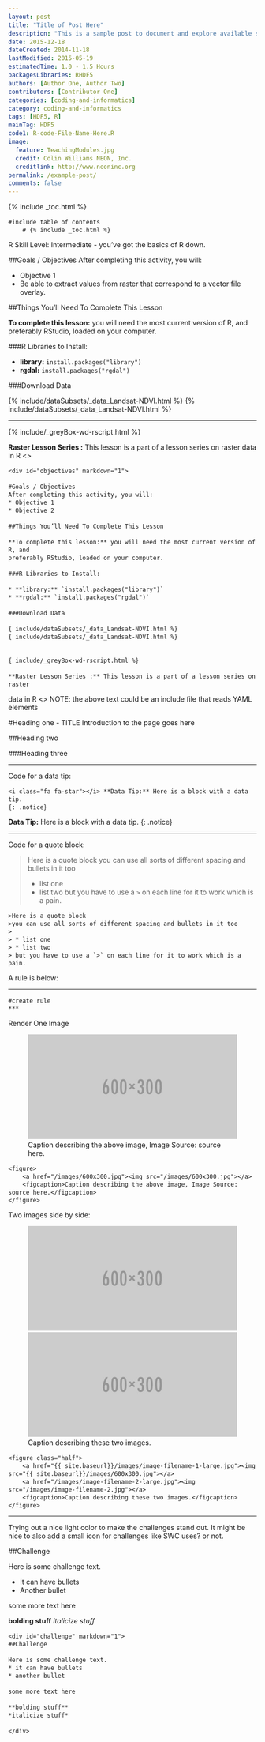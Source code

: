 ```yaml
---
layout: post
title: "Title of Post Here"
description: "This is a sample post to document and explore available styles."
date: 2015-12-18
dateCreated: 2014-11-18
lastModified: 2015-05-19
estimatedTime: 1.0 - 1.5 Hours
packagesLibraries: RHDF5
authors: [Author One, Author Two]
contributors: [Contributor One]
categories: [coding-and-informatics]
category: coding-and-informatics
tags: [HDF5, R]
mainTag: HDF5
code1: R-code-File-Name-Here.R
image:
  feature: TeachingModules.jpg
  credit: Colin Williams NEON, Inc.
  creditlink: http://www.neoninc.org
permalink: /example-post/
comments: false
---
```


{% include _toc.html %}


	#include table of contents
     	# {% include _toc.html %}


R Skill Level: Intermediate - you’ve got the basics of R down.

<div id="objectives" markdown="1">

##Goals / Objectives
After completing this activity, you will:

* Objective 1
* Be able to extract values from raster that correspond to a vector file overlay.

##Things You’ll Need To Complete This Lesson

**To complete this lesson:** you will need the most current version of R, and 
preferably RStudio, loaded on your computer.

###R Libraries to Install:

* **library:** `install.packages("library")`
* **rgdal:** `install.packages("rgdal")`



###Download Data

{% include/dataSubsets/_data_Landsat-NDVI.html %}
{% include/dataSubsets/_data_Landsat-NDVI.html %}

	
****

{% include/_greyBox-wd-rscript.html %}


**Raster Lesson Series :** This lesson is a part of a lesson series on raster 
data in R <<link here>>


</div>

	<div id="objectives" markdown="1">

	#Goals / Objectives
	After completing this activity, you will:
	* Objective 1
	* Objective 2 

	##Things You’ll Need To Complete This Lesson

	**To complete this lesson:** you will need the most current version of R, and 
	preferably RStudio, loaded on your computer.

	###R Libraries to Install:

	* **library:** `install.packages("library")`
	* **rgdal:** `install.packages("rgdal")`

	###Download Data

	{ include/dataSubsets/_data_Landsat-NDVI.html %}
	{ include/dataSubsets/_data_Landsat-NDVI.html %}
	

	{ include/_greyBox-wd-rscript.html %}
	
	**Raster Lesson Series :** This lesson is a part of a lesson series on raster 
data in R <<link here>>
	NOTE: the above text could be an include file that reads YAML elements
	</div>

#Heading one - TITLE
Introduction to the page goes here



##Heading two

###Heading three

***

Code for a data tip:

    <i class="fa fa-star"></i> **Data Tip:** Here is a block with a data tip.
    {: .notice}

<i class="fa fa-star"></i> **Data Tip:** Here is a block with a data tip.
{: .notice}


***

Code for a quote block:

>Here is a quote block
>you can use all sorts of different spacing and bullets in it too
>
> * list one
> * list two
> but you have to use a `>` on each line for it to work which is a pain.

    >Here is a quote block
    >you can use all sorts of different spacing and bullets in it too
    >
    > * list one
    > * list two
    > but you have to use a `>` on each line for it to work which is a pain.


A rule is below:

***
    #create rule
    ***

    
Render One Image

<figure>
    <a href="/images/600x300.jpg"><img src="/images/600x300.jpg"></a>
    <figcaption>Caption describing the above image, Image Source: source here.</figcaption>
</figure>

	<figure>
	    <a href="/images/600x300.jpg"><img src="/images/600x300.jpg"></a>
	    <figcaption>Caption describing the above image, Image Source: source here.</figcaption>
	</figure>

Two images side by side:

<figure class="half">
    <a href="/images/600x300.jpg"><img src="/images/600x300.jpg"></a>
    <a href="/images/600x300.jpg"><img src="/images/600x300.jpg"></a>
    <figcaption>Caption describing these two images.</figcaption>
</figure>

    <figure class="half">
        <a href="{{ site.baseurl}}/images/image-filename-1-large.jpg"><img src="{{ site.baseurl}}/images/600x300.jpg"></a>
        <a href="/images/image-filename-2-large.jpg"><img src="/images/image-filename-2.jpg"></a>
        <figcaption>Caption describing these two images.</figcaption>
    </figure>
    
***

Trying out a nice light color to make the challenges stand out. It might be nice to also add a small icon for challenges like SWC uses? or not.

<div id="challenge" markdown="1">
##Challenge
  
Here is some challenge text.

* It can have bullets
* Another bullet
  
some more text here

**bolding stuff**
*italicize stuff*

</div>
  
  
    <div id="challenge" markdown="1">
    ##Challenge
    
    Here is some challenge text.
    * it can have bullets
    * another bullet
    
    some more text here

    **bolding stuff**
    *italicize stuff*
    
    </div>
